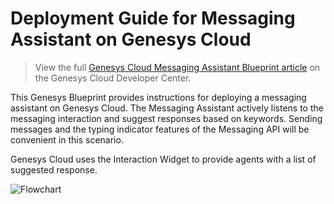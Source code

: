 # Deployment Guide for Messaging Assistant on Genesys Cloud

> View the full [Genesys Cloud Messaging Assistant Blueprint article](https://developer.mypurecloud.com/blueprints/chat-assistant-blueprint/) on the Genesys Cloud Developer Center.

This Genesys Blueprint provides instructions for deploying a messaging assistant on Genesys Cloud. The Messaging Assistant actively listens to the messaging interaction and suggest responses based on keywords. Sending messages and the typing indicator features of the Messaging API will be convenient in this scenario.

Genesys Cloud uses the Interaction Widget to provide agents with a list of suggested response.

![Flowchart](blueprint/images/flowchart.png "Flowchart")
